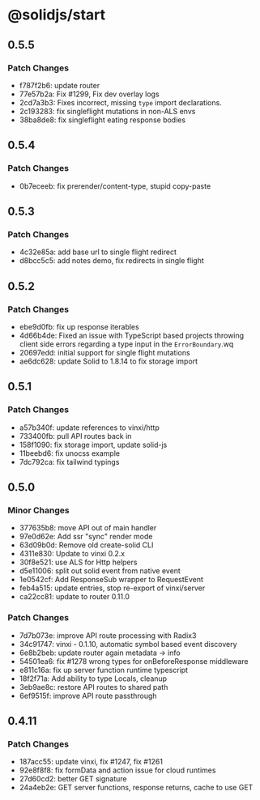 # @solidjs/start

## 0.5.5

### Patch Changes

- f787f2b6: update router
- 77e57b2a: Fix #1299, Fix dev overlay logs
- 2cd7a3b3: Fixes incorrect, missing `type` import declarations.
- 2c193283: fix singleflight mutations in non-ALS envs
- 38ba8de8: fix singleflight eating response bodies

## 0.5.4

### Patch Changes

- 0b7eceeb: fix prerender/content-type, stupid copy-paste

## 0.5.3

### Patch Changes

- 4c32e85a: add base url to single flight redirect
- d8bcc5c5: add notes demo, fix redirects in single flight

## 0.5.2

### Patch Changes

- ebe9d0fb: fix up response iterables
- 4d66b4de: Fixed an issue with TypeScript based projects throwing client side errors regarding a type input in the `ErrorBoundary`.wq
- 20697edd: initial support for single flight mutations
- ae6dc628: update Solid to 1.8.14 to fix storage import

## 0.5.1

### Patch Changes

- a57b340f: update references to vinxi/http
- 733400fb: pull API routes back in
- 158f1090: fix storage import, update solid-js
- 11beebd6: fix unocss example
- 7dc792ca: fix tailwind typings

## 0.5.0

### Minor Changes

- 377635b8: move API out of main handler
- 97e0d62e: Add ssr "sync" render mode
- 63d09b0d: Remove old create-solid CLI
- 4311e830: Update to vinxi 0.2.x
- 30f8e521: use ALS for Http helpers
- d5e11006: split out solid event from native event
- 1e0542cf: Add ResponseSub wrapper to RequestEvent
- feb4a515: update entries, stop re-export of vinxi/server
- ca22cc81: update to router 0.11.0

### Patch Changes

- 7d7b073e: improve API route processing with Radix3
- 34c91747: vinxi - 0.1.10, automatic symbol based event discovery
- 6e8b2beb: update router again metadata -> info
- 54501ea6: fix #1278 wrong types for onBeforeResponse middleware
- e811c16a: fix up server function runtime typescript
- 18f2f71a: Add ability to type Locals, cleanup
- 3eb9ae8c: restore API routes to shared path
- 6ef9515f: improve API route passthrough

## 0.4.11

### Patch Changes

- 187acc55: update vinxi, fix #1247, fix #1261
- 92e8f8f8: fix formData and action issue for cloud runtimes
- 27d60cd2: better GET signature
- 24a4eb2e: GET server functions, response returns, cache to use GET

